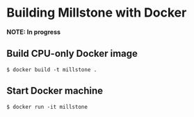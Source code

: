 # Building Millstone with Docker

**NOTE: In progress**

## Build CPU-only Docker image

    $ docker build -t millstone .

## Start Docker machine

    $ docker run -it millstone

